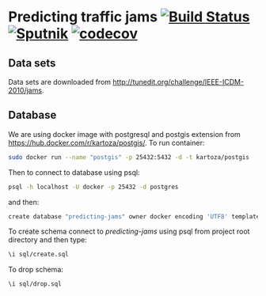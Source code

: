 # Predicting traffic jams [![Build Status](https://travis-ci.org/jedrz/predicting-jams.svg)](https://travis-ci.org/jedrz/predicting-jams) [![Sputnik](https://sputnik.ci/conf/badge)](https://sputnik.ci/app#/builds/jedrz/predicting-jams) [![codecov](https://codecov.io/gh/jedrz/predicting-jams/branch/master/graph/badge.svg)](https://codecov.io/gh/jedrz/predicting-jams)

## Data sets

Data sets are downloaded from http://tunedit.org/challenge/IEEE-ICDM-2010/jams.

## Database

We are using docker image with postgresql and postgis extension from https://hub.docker.com/r/kartoza/postgis/.
To run container:
```bash
sudo docker run --name "postgis" -p 25432:5432 -d -t kartoza/postgis
```
Then to connect to database using psql:
```bash
psql -h localhost -U docker -p 25432 -d postgres
```
and then:
```bash
create database "predicting-jams" owner docker encoding 'UTF8' template template_postgis;
```
To create schema connect to *predicting-jams* using psql from project root directory and then type:
```bash
\i sql/create.sql 
```
To drop schema:
```bash
\i sql/drop.sql 
```
